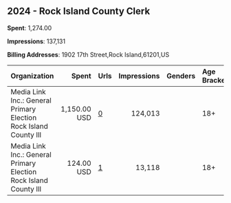 ## 2024 - Rock Island County Clerk 
**Spent**: 1,274.00

**Impressions**: 137,131

**Billing Addresses**: 1902 17th Street,Rock Island,61201,US

|Organization|Spent|Urls|Impressions|Genders|Age Brackets|Country Codes|
|:---|---:|:---|---:|:---|:---|:---|
|Media Link  Inc.: General Primary Election Rock Island County Ill|1,150.00 USD|[0](https://www.snap.com/political-ads/asset/d3d3086022577872d611219ffa9c97da20ada5d62b52ee743bbd1f8fb94cb3d7?mediaType=jpg)|124,013||18+|united states|
|Media Link  Inc.: General Primary Election Rock Island County Ill|124.00 USD|[1](https://www.snap.com/political-ads/asset/9badc012a72e5c200c885cf6a0c2caeb237426945e53f20c47188fb786b30f89?mediaType=jpg)|13,118||18+|united states|

